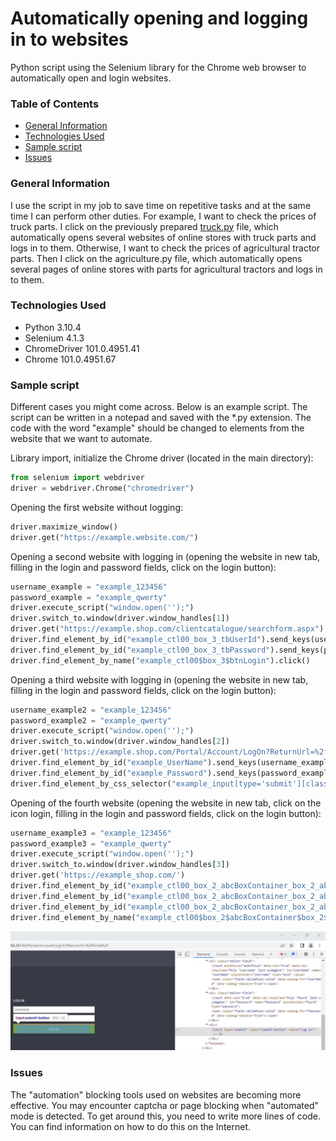 # Automatically opening and logging in to websites
Python script using the Selenium library for the Chrome web browser to automatically open and login websites.

### Table of Contents
* [General Information](#general-information)
* [Technologies Used](#technologies-used)
* [Sample script](#sample-script)
* [Issues](#issues)

### General Information
I use the script in my job to save time on repetitive tasks and at the same time I can perform other duties. For example, I want to check the prices of truck parts. I click on the previously prepared [truck.py](truck.py) file, which automatically opens several websites of online stores with truck parts and logs in to them. Otherwise, I want to check the prices of agricultural tractor parts. Then I click on the agriculture.py file, which automatically opens several pages of online stores with parts for agricultural tractors and logs in to them.

### Technologies Used
* Python 3.10.4
* Selenium 4.1.3
* ChromeDriver 101.0.4951.41
* Chrome 101.0.4951.67

### Sample script
Different cases you might come across. Below is an example script. The script can be written in a notepad and saved with the *.py extension. The code with the word "example" should be changed to elements from the website that we want to automate.

Library import, initialize the Chrome driver (located in the main directory):

```python
from selenium import webdriver
driver = webdriver.Chrome("chromedriver")
```

Opening the first website without logging:

```python
driver.maximize_window()
driver.get("https://example.website.com/")
```

Opening a second website with logging in (opening the website in new tab, filling in the login and password fields, click on the login button):

```python
username_example = "example_123456"
password_example = "example_qwerty"
driver.execute_script("window.open('');")
driver.switch_to.window(driver.window_handles[1])
driver.get("https://example.shop.com/clientcatalogue/searchform.aspx")
driver.find_element_by_id("example_ctl00_box_3_tbUserId").send_keys(username_example)
driver.find_element_by_id("example_ctl00_box_3_tbPassword").send_keys(password_example)
driver.find_element_by_name("example_ctl00$box_3$btnLogin").click()
```

Opening a third website with logging in (opening the website in new tab, filling in the login and password fields, click on the login button):

```python
username_example2 = "example_123456"
password_example2 = "example_qwerty"
driver.execute_script("window.open('');")
driver.switch_to.window(driver.window_handles[2])
driver.get('https://example.shop.com/Portal/Account/LogOn?ReturnUrl=%2fPortal')
driver.find_element_by_id("example_UserName").send_keys(username_example2)
driver.find_element_by_id("example_Password").send_keys(password_example2)
driver.find_element_by_css_selector("example_input[type='submit'][class='submit-button'][value='Log in']").click()
```

Opening of the fourth website (opening the website in new tab, click on the icon login, filling in the login and password fields, click on the login button):

```python
username_example3 = "example_123456"
password_example3 = "example_qwerty"
driver.execute_script("window.open('');")
driver.switch_to.window(driver.window_handles[3])
driver.get('https://example_shop.com/')
driver.find_element_by_id("example_ctl00_box_2_abcBoxContainer_box_2_abcBoxContainer_container").click()
driver.find_element_by_id("example_ctl00_box_2_abcBoxContainer_box_2_abcBoxContainer_box_2_tbUserId").send_keys(username_example3)
driver.find_element_by_id("example_ctl00_box_2_abcBoxContainer_box_2_abcBoxContainer_box_2_tbPassword").send_keys(password_example3)
driver.find_element_by_name("example_ctl00$box_2$abcBoxContainer$box_2$abcBoxContainer$box_2$btnLogin").click()
```

![To identify the HTML elements of a website, right-click on its area. Select inspect from the menu](elements.jpg)

### Issues

The "automation" blocking tools used on websites are becoming more effective. You may encounter captcha or page blocking when "automated" mode is detected. To get around this, you need to write more lines of code. You can find information on how to do this on the Internet.
